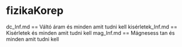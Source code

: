 # fizikaKorep

  dc_Inf.md == Váltó áram és minden amit tudni kell
  kisérletek_Inf.md == Kisérletek és minden amit tudni kell
  mag_Inf.md == Mágnesess tan és minden amit tudni kell
